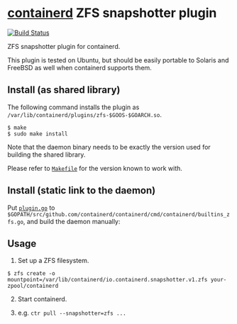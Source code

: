 # [containerd](https://github.com/containerd/containerd) ZFS snapshotter plugin

[![Build Status](https://travis-ci.org/AkihiroSuda/containerd-zfs.svg)](https://travis-ci.org/AkihiroSuda/containerd-zfs)

ZFS snapshotter plugin for containerd.

This plugin is tested on Ubuntu, but should be easily portable to Solaris and FreeBSD as well when containerd supports them.

## Install (as shared library)

The following command installs the plugin as `/var/lib/containerd/plugins/zfs-$GOOS-$GOARCH.so`.

```console
$ make
$ sudo make install
```

Note that the daemon binary needs to be exactly the version used for building the shared library.

Please refer to [`Makefile`](./Makefile) for the version known to work with.

## Install (static link to the daemon)

Put [`plugin.go`](plugin.go) to `$GOPATH/src/github.com/containerd/containerd/cmd/containerd/builtins_zfs.go`, and build the daemon manually:


## Usage

1. Set up a ZFS filesystem.
```console
$ zfs create -o mountpoint=/var/lib/containerd/io.containerd.snapshotter.v1.zfs your-zpool/containerd
```

2. Start containerd.

3. e.g. `ctr pull --snapshotter=zfs ...`

